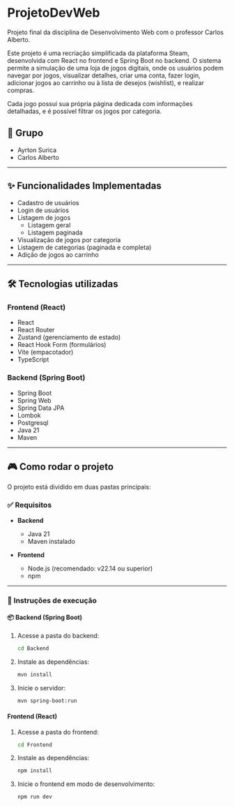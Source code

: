 # ProjetoDevWeb

Projeto final da disciplina de Desenvolvimento Web com o professor Carlos Alberto.

Este projeto é uma recriação simplificada da plataforma Steam, desenvolvida com React no frontend e Spring Boot no backend. O sistema permite a simulação de uma loja de jogos digitais, onde os usuários podem navegar por jogos, visualizar detalhes, criar uma conta, fazer login, adicionar jogos ao carrinho ou à lista de desejos (wishlist), e realizar compras.

Cada jogo possui sua própria página dedicada com informações detalhadas, e é possível filtrar os jogos por categoria.

## 👥 Grupo

- Ayrton Surica
- Carlos Alberto

---

## ✨ Funcionalidades Implementadas

- Cadastro de usuários
- Login de usuários
- Listagem de jogos
  - Listagem geral
  - Listagem paginada
- Visualização de jogos por categoria
- Listagem de categorias (paginada e completa)
- Adição de jogos ao carrinho

---

## 🛠 Tecnologias utilizadas

### Frontend (React)

- React
- React Router
- Zustand (gerenciamento de estado)
- React Hook Form (formulários)
- Vite (empacotador)
- TypeScript

### Backend (Spring Boot)

- Spring Boot
- Spring Web
- Spring Data JPA
- Lombok
- Postgresql
- Java 21
- Maven

---

## 🎮 Como rodar o projeto

O projeto está dividido em duas pastas principais:


### ✅ Requisitos

- **Backend**
  - Java 21
  - Maven instalado

- **Frontend**
  - Node.js (recomendado: v22.14 ou superior)
  - npm

---

### 🔧 Instruções de execução

#### 📦 Backend (Spring Boot)

1. Acesse a pasta do backend:
   ```bash
   cd Backend
   
2. Instale as dependências:
   ```bash
   mvn install

3. Inicie o servidor:
   ```bash
   mvn spring-boot:run

#### Frontend (React)

1. Acesse a pasta do frontend:
   ```bash
   cd Frontend

2. Instale as dependências:
   ```bash
   npm install

3. Inicie o frontend em modo de desenvolvimento:
   ```bash
   npm run dev
